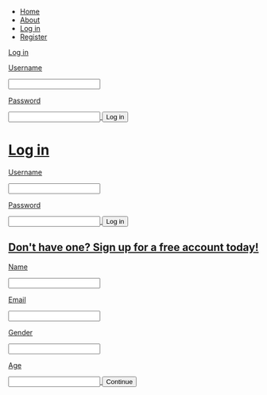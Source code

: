 <!DOCTYPE html>
<html>
<head>
<style>
.nav {
    list-style-type: none;
    margin: 0;
    padding: 0;
    overflow: hidden;
}

li {
    float: left;
}

li a {
    display: inline-block;
    color: light green;
    text-align: center;
    padding: 14px, 16px;
    text-decoration: none;
}

li a:hover {
}

.nav a:hover:after {
    width: 100%;
    font-size: 109%;
}


.nav a:after {
    content: '';
    position: absolute;
    bottom: 0;
    left: 0;
    width: 0%;
    border-bottom: 3px solid #32CD32;
    transition: 0.4s;
}

nav.navbar {
    background: #ffffff;
    -webkit-transition: all 0.4s ease;
    transition: all 0.4s ease;

}
   

</style>
<title>Livin Life</title>
</head>
<body>
<div class="nav_bar">
<ul>
<li><a href="/howtolivelifefordummies">Home</a></li>
<li><a href="./about.html">About</a></li>
<li><a href="./login.html">Log in</a></li>
<li><a href="./register.html">Register</a></li>
</ul>
</div>

<a href = "login.html">
<head>
<title>Login</title>
Log in
</head>
<body>
<p>Username</p>
<input>
<p>Password</p>
<input>
<button>Log in</button>
</body>




<h1>Log in</h1>
<p>Username</p>
<input>
<p>Password</p>
<input>
<button>Log in</button>

<h2>Don't have one? Sign up for a free account today!</h2>
<p>Name</p>
<input>
<p>Email</p>
<input>
<p>Gender</p>
<input>
<p>Age</p>
<input>
<button>Continue</button>


</body>
</html>

